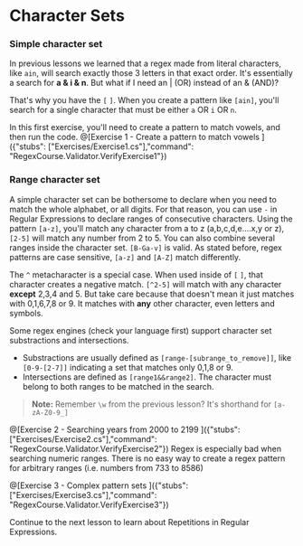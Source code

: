 # Character Sets

### Simple character set
In previous lessons we learned that a regex made from literal characters, like `ain`, will search exactly those 3 letters in that exact order.
It's essentially a search for **a & i & n**. But what if I need an | (OR) instead of an & (AND)?

That's why you have the `[` `]`. When you create a pattern like `[ain]`, you'll search for a single character that must be either `a` OR `i` OR `n`.

In this first exercise, you'll need to create a pattern to match vowels, and then run the code.
@[Exercise 1 - Create a pattern to match vowels ]({"stubs": ["Exercises/Exercise1.cs"],"command": "RegexCourse.Validator.VerifyExercise1"})

### Range character set
A simple character set can be bothersome to declare when you need to match the whole alphabet, or all digits.
For that reason, you can use `-` in Regular Expressions to declare ranges of consecutive characters.
Using the pattern `[a-z]`, you'll match any character from a to z (a,b,c,d,e....x,y or z), `[2-5]` will match any number from 2 to 5.
You can also combine several ranges inside the character set. `[B-Ga-v]` is valid.
As stated before, regex patterns are case sensitive, `[a-z]` and `[A-Z]` match differently.

The `^` metacharacter is a special case. When used inside of `[` `]`, that character creates a negative match. `[^2-5]` will match with any character **except** 2,3,4 and 5. But take care because that doesn't mean it just matches with 0,1,6,7,8 or 9. It matches with **any** other character, even letters and symbols.

Some regex engines (check your language first) support character set substractions and intersections.
- Substractions are usually defined as `[range-[subrange_to_remove]]`, like `[0-9-[2-7]]` indicating a set that matches only 0,1,8 or 9.
- Intersections are defined as `[range1&&range2]`. The character must belong to both ranges to be matched in the search.

>**Note:** Remember `\w` from the previous lesson? It's shorthand for `[a-zA-Z0-9_]`

@[Exercise 2 - Searching years from 2000 to 2199 ]({"stubs": ["Exercises/Exercise2.cs"],"command": "RegexCourse.Validator.VerifyExercise2"})
Regex is especially bad when searching numeric ranges. There is no easy way to create a regex pattern for arbitrary ranges (i.e. numbers from 733 to 8586)

@[Exercise 3 - Complex pattern sets ]({"stubs": ["Exercises/Exercise3.cs"],"command": "RegexCourse.Validator.VerifyExercise3"})

Continue to the next lesson to learn about Repetitions in Regular Expressions.
